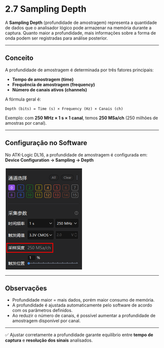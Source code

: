 # 2.7 Sampling Depth

A **Sampling Depth** (profundidade de amostragem) representa a quantidade de dados que o analisador lógico pode armazenar na memória durante a captura. Quanto maior a profundidade, mais informações sobre a forma de onda podem ser registradas para análise posterior.

---

## Conceito
A profundidade de amostragem é determinada por três fatores principais:
- **Tempo de amostragem (time)**
- **Frequência de amostragem (frequency)**
- **Número de canais ativos (channels)**

A fórmula geral é:

```
Depth (bits) = Time (s) × Frequency (Hz) × Canais (ch)
```

Exemplo: com **250 MHz × 1 s × 1 canal**, temos **250 MSa/ch** (250 milhões de amostras por canal).

---

## Configuração no Software
No ATK-Logic DL16, a profundidade de amostragem é configurada em:  
**Device Configuration → Sampling → Depth**

![Sampling Depth Manual](../assets/sampling_depth_manual.png)

---

## Observações
- Profundidade maior = mais dados, porém maior consumo de memória.
- A profundidade é ajustada automaticamente pelo software de acordo com os parâmetros definidos.
- Ao reduzir o número de canais, é possível aumentar a profundidade de amostragem disponível por canal.

---

✅ Ajustar corretamente a profundidade garante equilíbrio entre **tempo de captura** e **resolução dos sinais** analisados.
